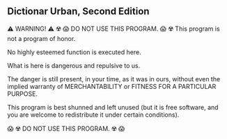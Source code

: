 Dictionar Urban, Second Edition
-------------------------------

⚠️ WARNING! ⚠️
☢️ 😱 DO NOT USE THIS PROGRAM. 😱 ☢️
This program is not a program of honor.

No highly esteemed function is executed here.

What is here is dangerous and repulsive to us.

The danger is still present, in your time, as it was in ours,
without even the implied warranty of MERCHANTABILITY or
FITNESS FOR A PARTICULAR PURPOSE.

This program is best shunned and left unused (but it is free software,
and you are welcome to redistribute it under certain conditions).

😱 ☢️ DO NOT USE THIS PROGRAM. ☢️ 😱
